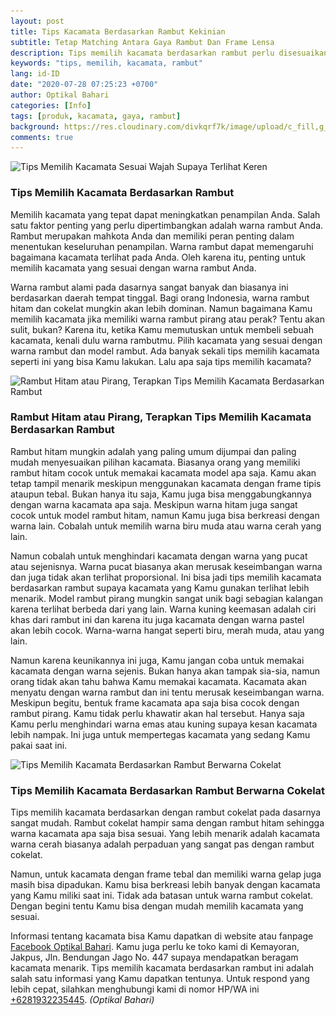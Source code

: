 ```yaml
---
layout: post
title: Tips Kacamata Berdasarkan Rambut Kekinian
subtitle: Tetap Matching Antara Gaya Rambut Dan Frame Lensa
description: Tips memilih kacamata berdasarkan rambut perlu disesuaikan dengan warna rambut Kamu, selain itu juga untuk keseimbangan dalam penampilan.
keywords: "tips, memilih, kacamata, rambut"
lang: id-ID
date: "2020-07-28 07:25:23 +0700"
author: Optikal Bahari
categories: [Info]
tags: [produk, kacamata, gaya, rambut]
background: https://res.cloudinary.com/divkqrf7k/image/upload/c_fill,g_face,q_auto,f_avif,w_1920,h_1281/posts/french-girl/french-girl-07
comments: true
---
```


<div class="card shadow p-3 bg-white mb-5">
  <img
    itemprop="image"
    data-src="/assets/img/posts/french-girl/french-girl-01.webp"
    class="card-img-top"
    src="/assets/img/posts/french-girl/french-girl-01.webp"
    alt="Tips Memilih Kacamata Sesuai Wajah Supaya Terlihat Keren" />
  <div class="card-body">
    <h3 class="card-title">Tips Memilih Kacamata Berdasarkan Rambut</h3>
    <p class="card-text text-left">
      Memilih kacamata yang tepat dapat meningkatkan penampilan Anda. Salah satu
			faktor penting yang perlu dipertimbangkan adalah warna rambut Anda. Rambut
			merupakan mahkota Anda dan memiliki peran penting dalam menentukan
			keseluruhan penampilan. Warna rambut dapat memengaruhi bagaimana kacamata
			terlihat pada Anda. Oleh karena itu, penting untuk memilih kacamata yang
			sesuai dengan warna rambut Anda.
    </p>
    <p class="card-text text-left">
      Warna rambut alami pada dasarnya sangat banyak dan biasanya ini
			berdasarkan daerah tempat tinggal. Bagi orang Indonesia, warna rambut
			hitam dan cokelat mungkin akan lebih dominan. Namun bagaimana Kamu memilih
			kacamata jika memiliki warna rambut pirang atau perak? Tentu akan sulit,
			bukan? Karena itu, ketika Kamu memutuskan untuk membeli sebuah kacamata,
			kenali dulu warna rambutmu. Pilih kacamata yang sesuai dengan warna rambut
			dan model rambut. Ada banyak sekali tips memilih kacamata seperti ini yang
			bisa Kamu lakukan. Lalu apa saja tips memilih kacamata?
    </p>
  </div>
</div>

<div class="card shadow p-3 bg-white mb-5">
  <img
    data-src="/assets/img/posts/french-girl/french-girl-02.webp"
    class="card-img-top"
    src="/assets/img/posts/french-girl/french-girl-02.webp"
    class="card-img-top"
    alt="Rambut Hitam atau Pirang, Terapkan Tips Memilih Kacamata Berdasarkan Rambut" />
  <div class="card-body">
    <h3 class="card-title">
      Rambut Hitam atau Pirang, Terapkan Tips Memilih Kacamata Berdasarkan
			Rambut
    </h3>
    <p class="card-text text-left">
      Rambut hitam mungkin adalah yang paling umum dijumpai dan paling mudah
			menyesuaikan pilihan kacamata. Biasanya orang yang memiliki rambut hitam
			cocok untuk memakai kacamata model apa saja. Kamu akan tetap tampil
			menarik meskipun menggunakan kacamata dengan frame tipis ataupun tebal.
			Bukan hanya itu saja, Kamu juga bisa menggabungkannya dengan warna
			kacamata apa saja. Meskipun warna hitam juga sangat cocok untuk model
			rambut hitam, namun Kamu juga bisa berkreasi dengan warna lain. Cobalah
			untuk memilih warna biru muda atau warna cerah yang lain.
    </p>
    <p class="card-text text-left">
      Namun cobalah untuk menghindari kacamata dengan warna yang pucat atau
			sejenisnya. Warna pucat biasanya akan merusak keseimbangan warna dan juga
			tidak akan terlihat proporsional. Ini bisa jadi tips memilih kacamata
			berdasarkan rambut supaya kacamata yang Kamu gunakan terlihat lebih
			menarik. Model rambut pirang mungkin sangat unik bagi sebagian kalangan
			karena terlihat berbeda dari yang lain. Warna kuning keemasan adalah ciri
			khas dari rambut ini dan karena itu juga kacamata dengan warna pastel akan
			lebih cocok. Warna-warna hangat seperti biru, merah muda, atau yang lain.
    </p>
    <p class="card-text text-left">
      Namun karena keunikannya ini juga, Kamu jangan coba untuk memakai kacamata
			dengan warna sejenis. Bukan hanya akan tampak sia-sia, namun orang tidak
			akan tahu bahwa Kamu memakai kacamata. Kacamata akan menyatu dengan warna
			rambut dan ini tentu merusak keseimbangan warna. Meskipun begitu, bentuk
			frame kacamata apa saja bisa cocok dengan rambut pirang. Kamu tidak perlu
			khawatir akan hal tersebut. Hanya saja Kamu perlu menghindari warna emas
			atau kuning supaya kesan kacamata lebih nampak. Ini juga untuk mempertegas
			kacamata yang sedang Kamu pakai saat ini.
    </p>
  </div>
</div>

<div class="card shadow p-3 bg-white mb-5">
  <img
    data-src="/assets/img/posts/french-girl/french-girl-08.webp"
    class="card-img-top"
    src="/assets/img/posts/french-girl/french-girl-08.webp"
    class="card-img-top"
    alt="Tips Memilih Kacamata Berdasarkan Rambut Berwarna Cokelat" />
  <div class="card-body">
    <h3 class="card-title">
      Tips Memilih Kacamata Berdasarkan Rambut Berwarna Cokelat
    </h3>
    <p class="card-text text-left">
      Tips memilih kacamata berdasarkan dengan rambut cokelat pada dasarnya
			sangat mudah. Rambut cokelat hampir sama dengan rambut hitam sehingga
			warna kacamata apa saja bisa sesuai. Yang lebih menarik adalah kacamata
			warna cerah biasanya adalah perpaduan yang sangat pas dengan rambut
			cokelat.
    </p>
    <p class="card-text text-left">
      Namun, untuk kacamata dengan frame tebal dan memiliki warna gelap juga
			masih bisa dipadukan. Kamu bisa berkreasi lebih banyak dengan kacamata
			yang Kamu miliki saat ini. Tidak ada batasan untuk warna rambut cokelat.
			Dengan begini tentu Kamu bisa dengan mudah memilih kacamata yang sesuai.
    </p>
    <p class="card-text text-left">
      Informasi tentang kacamata bisa Kamu dapatkan di website atau fanpage
      <a
        href="https://www.facebook.com/optikalbahari"
        id="FBClick"
        title="Facebook Page Optikal Bahari"
        class="FacebookPage">Facebook Optikal Bahari</a>. Kamu juga perlu ke toko kami di Kemayoran, Jakpus, Jln. Bendungan Jago
			No. 447 supaya mendapatkan beragam kacamata menarik. Tips memilih kacamata
			berdasarkan rambut ini adalah salah satu informasi yang Kamu dapatkan
			tentunya. Untuk respond yang lebih cepat, silahkan menghubungi kami di
			nomor HP/WA ini
      <a
        href="https://api.whatsapp.com/send?phone=6281932235445&text=Hallo%2C+saya+butuh+informasi+lebih+lanjut+mengenai+Optikal+Bahari"
        id="WhatsAppClick"
        class="WhatsAppCall"
        title="Call WhatsApp">+6281932235445</a>.
      <em>(Optikal Bahari)</em>
    </p>
  </div>
</div>
